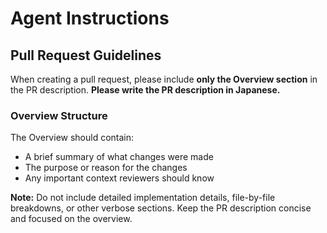 # Agent Instructions

## Pull Request Guidelines

When creating a pull request, please include **only the Overview section** in the PR description.
**Please write the PR description in Japanese.**

### Overview Structure

The Overview should contain:

- A brief summary of what changes were made
- The purpose or reason for the changes
- Any important context reviewers should know

**Note:** Do not include detailed implementation details, file-by-file breakdowns, or other verbose sections. Keep the PR description concise and focused on the overview.
